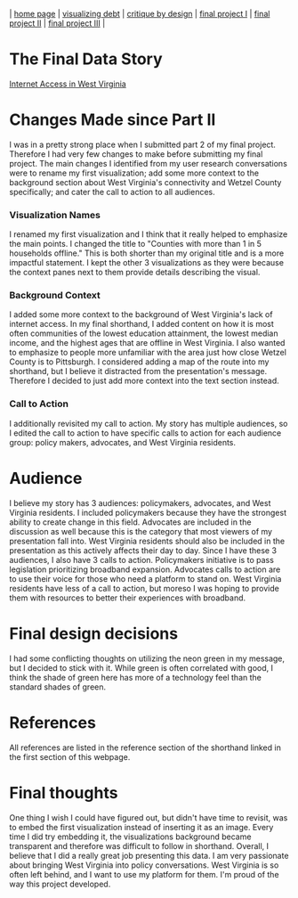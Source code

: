 | [home page](https://evianambarnes.github.io/portfolio/) | [visualizing debt](dataviz2.md) | [critique by design](CritiquebyDesign.md) | [final project I](Final_project_EvianaBarnes1.md) | [final project II](final_project_pt_2.md) | [final project III](finalproject3.md) |

# The Final Data Story
[Internet Access in West Virginia](https://carnegiemellon.shorthandstories.com/internet-access-in-west-virginia/index.html)

# Changes Made since Part II

I was in a pretty strong place when I submitted part 2 of my final project. Therefore I had very few changes to make before submitting my final project. The main changes I identified from my user research conversations were to rename my first visualization; add some more context to the background section about West Virginia's connectivity and Wetzel County specifically; and cater the call to action to all audiences. 

### Visualization Names

I renamed my first visualization and I think that it really helped to emphasize the main points. I changed the title to "Counties with more than 1 in 5 households offline." This is both shorter than my original title and is a more impactful statement. I kept the other 3 visualizations as they were because the context panes next to them provide details describing the visual. 

### Background Context

I added some more context to the background of West Virginia's lack of internet access. In my final shorthand, I added content on how it is most often communities of the lowest education attainment, the lowest median income, and the highest ages that are offline in West Virginia. I also wanted to emphasize to people more unfamiliar with the area just how close Wetzel County is to Pittsburgh. I considered adding a map of the route into my shorthand, but I believe it distracted from the presentation's message. Therefore I decided to just add more context into the text section instead.

### Call to Action

I additionally revisited my call to action. My story has multiple audiences, so I edited the call to action to have specific calls to action for each audience group: policy makers, advocates, and West Virginia residents. 

# Audience

I believe my story has 3 audiences: policymakers, advocates, and West Virginia residents. I included policymakers because they have the strongest ability to create change in this field. Advocates are included in the discussion as well because this is the category that most viewers of my presentation fall into. West Virginia residents should also be included in the presentation as this actively affects their day to day. Since I have these 3 audiences, I also have 3 calls to action. Policymakers initiative is to pass legislation prioritizing broadband expansion. Advocates calls to action are to use their voice for those who need a platform to stand on. West Virginia residents have less of a call to action, but moreso I was hoping to provide them with resources to better their experiences with broadband.

# Final design decisions

I had some conflicting thoughts on utilizing the neon green in my message, but I decided to stick with it. While green is often correlated with good, I think the shade of green here has more of a technology feel than the standard shades of green. 

# References

All references are listed in the reference section of the shorthand linked in the first section of this webpage.

# Final thoughts

One thing I wish I could have figured out, but didn't have time to revisit, was to embed the first visualization instead of inserting it as an image. Every time I did try embedding it, the visualizations background became transparent and therefore was difficult to follow in shorthand. 
Overall, I believe that I did a really great job presenting this data. I am very passionate about bringing West Virginia into policy conversations. West Virginia is so often left behind, and I want to use my platform for them. I'm proud of the way this project developed.
